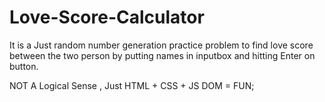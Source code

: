 # Love-Score-Calculator






It is a Just random number generation practice problem
to find love score between the two person by putting names 
in inputbox and hitting Enter on button.





NOT A Logical Sense , Just HTML + CSS + JS DOM = FUN;
